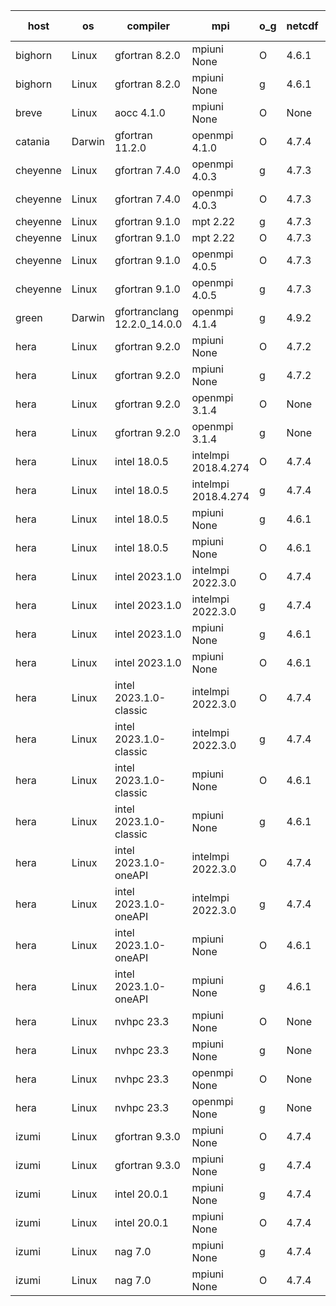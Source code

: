 

| host     | os       | compiler                              | mpi                      | o_g        | netcdf        | build       | u_pass          | u_fail          | s_pass            | s_fail            | e_pass             | e_fail             | nuopc_pass       | nuopc_fail       | artifacts link          |
|----------|----------|---------------------------------------|--------------------------|------------|---------------|-------------|-----------------|-----------------|-------------------|-------------------|--------------------|--------------------|------------------|------------------|-------------------------|
| bighorn | Linux | gfortran 8.2.0 | mpiuni None  | O | 4.6.1  | PASS | 12423 | 0 | 8 | 0 | 44 | 0 | None | None | <a href="https://github.com/esmf-org/esmf-test-artifacts/tree/56c32349584c674e6f23bdbd7cc80e05702d750e/develop/gfortran/8.2.0/O/mpiuni/None" target="_blank">56c3234</a> | 
| bighorn | Linux | gfortran 8.2.0 | mpiuni None  | g | 4.6.1  | PASS | None | None | None | None | None | None | None | None | <a href="https://github.com/esmf-org/esmf-test-artifacts/tree/c6f1ff767eaedd9f755216f80ee96f5cb57c6a80/develop/gfortran/8.2.0/g/mpiuni/None" target="_blank">c6f1ff7</a> | 
| breve | Linux | aocc 4.1.0 | mpiuni None  | O | None  | PASS | None | None | None | None | None | None | None | None | <a href="https://github.com/esmf-org/esmf-test-artifacts/tree/d9963e32e21659d4644302052792fe214a754310/develop/aocc/4.1.0/O/mpiuni/None" target="_blank">d9963e3</a> | 
| catania | Darwin | gfortran 11.2.0 | openmpi 4.1.0  | O | 4.7.4  | PASS | 14058 | 9 | 49 | 0 | 81 | 0 | 47 | 0 | <a href="https://github.com/esmf-org/esmf-test-artifacts/tree/7db512402351df462bb8f51686cd8e2c1b9fbf7a/develop/gfortran/11.2.0/O/openmpi/4.1.0" target="_blank">7db5124</a> | 
| cheyenne | Linux | gfortran 7.4.0 | openmpi 4.0.3  | g | 4.7.3  | PASS | None | None | None | None | None | None | None | None | <a href="https://github.com/esmf-org/esmf-test-artifacts/tree/724ba9d311f5196cd2c6d8118fb8c547f66e25af/develop/gfortran/7.4.0/g/openmpi/4.0.3" target="_blank">724ba9d</a> | 
| cheyenne | Linux | gfortran 7.4.0 | openmpi 4.0.3  | O | 4.7.3  | PASS | None | None | None | None | None | None | None | None | <a href="https://github.com/esmf-org/esmf-test-artifacts/tree/e3a93dfa50241ee2002800c0c1501c2d91afe9d9/develop/gfortran/7.4.0/O/openmpi/4.0.3" target="_blank">e3a93df</a> | 
| cheyenne | Linux | gfortran 9.1.0 | mpt 2.22  | g | 4.7.3  | PASS | None | None | None | None | None | None | None | None | <a href="https://github.com/esmf-org/esmf-test-artifacts/tree/63a7798306a3a146245ebdbdc1ca3e209f0efdb6/develop/gfortran/9.1.0/g/mpt/2.22" target="_blank">63a7798</a> | 
| cheyenne | Linux | gfortran 9.1.0 | mpt 2.22  | O | 4.7.3  | PASS | None | None | None | None | None | None | None | None | <a href="https://github.com/esmf-org/esmf-test-artifacts/tree/1185858ac8c181086f85739ef02f84c9d26a0edc/develop/gfortran/9.1.0/O/mpt/2.22" target="_blank">1185858</a> | 
| cheyenne | Linux | gfortran 9.1.0 | openmpi 4.0.5  | O | 4.7.3  | PASS | None | None | None | None | None | None | None | None | <a href="https://github.com/esmf-org/esmf-test-artifacts/tree/6ce0d44cde92e683847182de37f8a159d977bcfa/develop/gfortran/9.1.0/O/openmpi/4.0.5" target="_blank">6ce0d44</a> | 
| cheyenne | Linux | gfortran 9.1.0 | openmpi 4.0.5  | g | 4.7.3  | PASS | None | None | None | None | None | None | None | None | <a href="https://github.com/esmf-org/esmf-test-artifacts/tree/988cc7baf3d300ceb507ba7e6e77db7bb86ab1d4/develop/gfortran/9.1.0/g/openmpi/4.0.5" target="_blank">988cc7b</a> | 
| green | Darwin | gfortranclang 12.2.0_14.0.0 | openmpi 4.1.4  | g | 4.9.2  | PASS | None | None | None | None | None | None | None | None | <a href="https://github.com/esmf-org/esmf-test-artifacts/tree/231317175fa11d55c23407b4e4af03653726a426/develop/gfortranclang/12.2.0_14.0.0/g/openmpi/4.1.4" target="_blank">2313171</a> | 
| hera | Linux | gfortran 9.2.0 | mpiuni None  | O | 4.7.2  | PASS | None | None | None | None | None | None | None | None | <a href="https://github.com/esmf-org/esmf-test-artifacts/tree/706642e949ad7687e50872d72968c7d5f2017dd0/develop/gfortran/9.2.0/O/mpiuni/None" target="_blank">706642e</a> | 
| hera | Linux | gfortran 9.2.0 | mpiuni None  | g | 4.7.2  | PASS | None | None | None | None | None | None | None | None | <a href="https://github.com/esmf-org/esmf-test-artifacts/tree/e2905ece74b30b8b9e918d8f40300918fe873c37/develop/gfortran/9.2.0/g/mpiuni/None" target="_blank">e2905ec</a> | 
| hera | Linux | gfortran 9.2.0 | openmpi 3.1.4  | O | None  | PASS | None | None | None | None | None | None | None | None | <a href="https://github.com/esmf-org/esmf-test-artifacts/tree/b35843e0923e0258a920392a8fcf56f0925de370/develop/gfortran/9.2.0/O/openmpi/3.1.4" target="_blank">b35843e</a> | 
| hera | Linux | gfortran 9.2.0 | openmpi 3.1.4  | g | None  | PASS | None | None | None | None | None | None | None | None | <a href="https://github.com/esmf-org/esmf-test-artifacts/tree/f0e724502ec12f019c97a3def01d55eefabe1c2d/develop/gfortran/9.2.0/g/openmpi/3.1.4" target="_blank">f0e7245</a> | 
| hera | Linux | intel 18.0.5 | intelmpi 2018.4.274  | O | 4.7.4  | PASS | None | None | None | None | None | None | None | None | <a href="https://github.com/esmf-org/esmf-test-artifacts/tree/fe54bf22b99ef602b401707ed2e82065fd691d00/develop/intel/18.0.5/O/intelmpi/2018.4.274" target="_blank">fe54bf2</a> | 
| hera | Linux | intel 18.0.5 | intelmpi 2018.4.274  | g | 4.7.4  | PASS | None | None | None | None | None | None | None | None | <a href="https://github.com/esmf-org/esmf-test-artifacts/tree/5db403ac6ec1ed0086b57b6f03a143194d6ec31e/develop/intel/18.0.5/g/intelmpi/2018.4.274" target="_blank">5db403a</a> | 
| hera | Linux | intel 18.0.5 | mpiuni None  | g | 4.6.1  | PASS | None | None | None | None | None | None | None | None | <a href="https://github.com/esmf-org/esmf-test-artifacts/tree/21a5b71d668f8fb1871bf692ae53c5b06ba44658/develop/intel/18.0.5/g/mpiuni/None" target="_blank">21a5b71</a> | 
| hera | Linux | intel 18.0.5 | mpiuni None  | O | 4.6.1  | PASS | None | None | None | None | None | None | None | None | <a href="https://github.com/esmf-org/esmf-test-artifacts/tree/621c6bc19eecff3b23f8d103b423664bd008f5c7/develop/intel/18.0.5/O/mpiuni/None" target="_blank">621c6bc</a> | 
| hera | Linux | intel 2023.1.0 | intelmpi 2022.3.0  | O | 4.7.4  | PASS | None | None | None | None | None | None | None | None | <a href="https://github.com/esmf-org/esmf-test-artifacts/tree/8c37467e8b2d922287aea1e5ff8bb96080435dd6/develop/intel/2023.1.0/O/intelmpi/2022.3.0" target="_blank">8c37467</a> | 
| hera | Linux | intel 2023.1.0 | intelmpi 2022.3.0  | g | 4.7.4  | PASS | None | None | None | None | None | None | None | None | <a href="https://github.com/esmf-org/esmf-test-artifacts/tree/4850900aab67c4ae3a9b4cf52650c373d771a811/develop/intel/2023.1.0/g/intelmpi/2022.3.0" target="_blank">4850900</a> | 
| hera | Linux | intel 2023.1.0 | mpiuni None  | g | 4.6.1  | PASS | None | None | None | None | None | None | None | None | <a href="https://github.com/esmf-org/esmf-test-artifacts/tree/822d069ac8c126f63a944da8808541e619868f3a/develop/intel/2023.1.0/g/mpiuni/None" target="_blank">822d069</a> | 
| hera | Linux | intel 2023.1.0 | mpiuni None  | O | 4.6.1  | PASS | None | None | None | None | None | None | None | None | <a href="https://github.com/esmf-org/esmf-test-artifacts/tree/ac050bfa66063cc3b050d2603590b0656805b73a/develop/intel/2023.1.0/O/mpiuni/None" target="_blank">ac050bf</a> | 
| hera | Linux | intel 2023.1.0-classic | intelmpi 2022.3.0  | O | 4.7.4  | PASS | None | None | None | None | None | None | None | None | <a href="https://github.com/esmf-org/esmf-test-artifacts/tree/0b42b18bb815a37ef426f779ffd8111f7feb1539/develop/intel/2023.1.0-classic/O/intelmpi/2022.3.0" target="_blank">0b42b18</a> | 
| hera | Linux | intel 2023.1.0-classic | intelmpi 2022.3.0  | g | 4.7.4  | PASS | None | None | None | None | None | None | None | None | <a href="https://github.com/esmf-org/esmf-test-artifacts/tree/6a1bb2b11587fa3ca4c2929b3a892be692d6426b/develop/intel/2023.1.0-classic/g/intelmpi/2022.3.0" target="_blank">6a1bb2b</a> | 
| hera | Linux | intel 2023.1.0-classic | mpiuni None  | O | 4.6.1  | PASS | None | None | None | None | None | None | None | None | <a href="https://github.com/esmf-org/esmf-test-artifacts/tree/d4e8aafa9df017a659a33208ed462e1965068cae/develop/intel/2023.1.0-classic/O/mpiuni/None" target="_blank">d4e8aaf</a> | 
| hera | Linux | intel 2023.1.0-classic | mpiuni None  | g | 4.6.1  | PASS | None | None | None | None | None | None | None | None | <a href="https://github.com/esmf-org/esmf-test-artifacts/tree/32f17fd89470a884bc3c2e955de50bdc7a00e7a8/develop/intel/2023.1.0-classic/g/mpiuni/None" target="_blank">32f17fd</a> | 
| hera | Linux | intel 2023.1.0-oneAPI | intelmpi 2022.3.0  | O | 4.7.4  | FAIL | None | None | None | None | None | None | None | None | <a href="https://github.com/esmf-org/esmf-test-artifacts/tree/9b31e46fd0533cb058c58a9884354d38e609f889/develop/intel/2023.1.0-oneAPI/O/intelmpi/2022.3.0" target="_blank">9b31e46</a> | 
| hera | Linux | intel 2023.1.0-oneAPI | intelmpi 2022.3.0  | g | 4.7.4  | PASS | None | None | None | None | None | None | None | None | <a href="https://github.com/esmf-org/esmf-test-artifacts/tree/7dee769c3684df36982c8b9fa0909017a267a99e/develop/intel/2023.1.0-oneAPI/g/intelmpi/2022.3.0" target="_blank">7dee769</a> | 
| hera | Linux | intel 2023.1.0-oneAPI | mpiuni None  | O | 4.6.1  | FAIL | None | None | None | None | None | None | None | None | <a href="https://github.com/esmf-org/esmf-test-artifacts/tree/fb5fd6190cc4e0ccc93bf6aac60396a0b0f72997/develop/intel/2023.1.0-oneAPI/O/mpiuni/None" target="_blank">fb5fd61</a> | 
| hera | Linux | intel 2023.1.0-oneAPI | mpiuni None  | g | 4.6.1  | PASS | None | None | None | None | None | None | None | None | <a href="https://github.com/esmf-org/esmf-test-artifacts/tree/55fd30e7e25af1cd0d3f801e4f9a809f2d9102d7/develop/intel/2023.1.0-oneAPI/g/mpiuni/None" target="_blank">55fd30e</a> | 
| hera | Linux | nvhpc 23.3 | mpiuni None  | O | None  | PASS | None | None | None | None | None | None | None | None | <a href="https://github.com/esmf-org/esmf-test-artifacts/tree/4e84251b6d9d3ae8da68499971b46eae8e7cfb41/develop/nvhpc/23.3/O/mpiuni/None" target="_blank">4e84251</a> | 
| hera | Linux | nvhpc 23.3 | mpiuni None  | g | None  | PASS | None | None | None | None | None | None | None | None | <a href="https://github.com/esmf-org/esmf-test-artifacts/tree/3857ebc22fd16d3cb0ed89e129da05d98d2b3e6f/develop/nvhpc/23.3/g/mpiuni/None" target="_blank">3857ebc</a> | 
| hera | Linux | nvhpc 23.3 | openmpi None  | O | None  | PASS | None | None | None | None | None | None | None | None | <a href="https://github.com/esmf-org/esmf-test-artifacts/tree/77fb8fb9e9fcc45a20ed180c781eba928cfc30af/develop/nvhpc/23.3/O/openmpi/None" target="_blank">77fb8fb</a> | 
| hera | Linux | nvhpc 23.3 | openmpi None  | g | None  | PASS | None | None | None | None | None | None | None | None | <a href="https://github.com/esmf-org/esmf-test-artifacts/tree/9c0e3e7df98846cc3e491e7fd0ef0a17980d725f/develop/nvhpc/23.3/g/openmpi/None" target="_blank">9c0e3e7</a> | 
| izumi | Linux | gfortran 9.3.0 | mpiuni None  | O | 4.7.4  | PASS | None | None | None | None | None | None | None | None | <a href="https://github.com/esmf-org/esmf-test-artifacts/tree/919cbd47296649181d4b6f17134aaafd46747a6d/develop/gfortran/9.3.0/O/mpiuni/None" target="_blank">919cbd4</a> | 
| izumi | Linux | gfortran 9.3.0 | mpiuni None  | g | 4.7.4  | PASS | None | None | None | None | None | None | None | None | <a href="https://github.com/esmf-org/esmf-test-artifacts/tree/20cbd90e0df04cec388eef580e1db62afb1d6f0f/develop/gfortran/9.3.0/g/mpiuni/None" target="_blank">20cbd90</a> | 
| izumi | Linux | intel 20.0.1 | mpiuni None  | g | 4.7.4  | PASS | None | None | None | None | None | None | None | None | <a href="https://github.com/esmf-org/esmf-test-artifacts/tree/d1c53ab5bb428febe4f35b4105ca9a0507c1eaf1/develop/intel/20.0.1/g/mpiuni/None" target="_blank">d1c53ab</a> | 
| izumi | Linux | intel 20.0.1 | mpiuni None  | O | 4.7.4  | PASS | None | None | None | None | None | None | None | None | <a href="https://github.com/esmf-org/esmf-test-artifacts/tree/d7905a747adf4fca7cc5ba424421b831d0b38e7e/develop/intel/20.0.1/O/mpiuni/None" target="_blank">d7905a7</a> | 
| izumi | Linux | nag 7.0 | mpiuni None  | g | 4.7.4  | PASS | None | None | None | None | None | None | None | None | <a href="https://github.com/esmf-org/esmf-test-artifacts/tree/622fd7a108a083731a556ebe6cfc7216a2648ece/develop/nag/7.0/g/mpiuni/None" target="_blank">622fd7a</a> | 
| izumi | Linux | nag 7.0 | mpiuni None  | O | 4.7.4  | PASS | None | None | None | None | None | None | None | None | <a href="https://github.com/esmf-org/esmf-test-artifacts/tree/fcaa09d2364d25266a8431a869643c8fb7e69826/develop/nag/7.0/O/mpiuni/None" target="_blank">fcaa09d</a> | 
